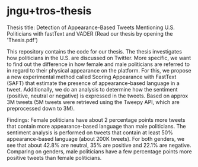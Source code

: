 # jngu+tros-thesis

Thesis title: Detection of Appearance-Based Tweets Mentioning U.S. Politicians with fastText and VADER (Read our thesis by opening the 'Thesis.pdf')

This repository contains the code for our thesis. The thesis investigates how politicians in the U.S. are discussed on Twitter. More specific, we want to find out the difference in how female and male politicians are referred to in regard to their physical appearance on the platform. For this, we propose a new experimental method called Scoring Appearance with FastText (SAFT) that estimate the presence of appearance-based language in a tweet. Additionally, we do an analysis to determine how the sentiment (positive, neutral or negative) is expressed in the tweets.
Based on approx 3M tweets (5M tweets were retrieved using the Tweepy API, which are preprocessed down to 3M).

Findings:
Female politicians have about 2 percentage points more tweets that contain more appearance-based language than male politicians.
The sentiment analysis is performed on tweets that contain at least 50% appearance-based language (about 200K tweets). For both genders, we see that about 42.8% are neutral, 35% are positive and 22.1% are negative. Comparing on genders, male politicians have a few percentage points more positive tweets than female politicians.
